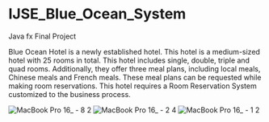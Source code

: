 # IJSE_Blue_Ocean_System
Java fx Final Project

Blue Ocean Hotel is a newly established hotel. This hotel is a medium-sized hotel with 25 rooms in total. This hotel includes single, double, triple and quad rooms. Additionally, they offer three meal plans, including local meals, Chinese meals and French meals. These meal plans can be requested while making room reservations. This hotel requires a Room Reservation System customized to the business process.

![MacBook Pro 16_ - 8 2](https://github.com/UshanKaushalya/IJSE_Blue_Ocean_System/assets/116938145/e44da2d1-7852-4f99-8cc8-5eecab9af62e)
![MacBook Pro 16_ - 2 4](https://github.com/UshanKaushalya/IJSE_Blue_Ocean_System/assets/116938145/213b1a09-60a3-4302-b001-fbfd6213a3a9)
![MacBook Pro 16_ - 1 2](https://github.com/UshanKaushalya/IJSE_Blue_Ocean_System/assets/116938145/d308624e-d77c-4202-83d1-10d2d61b3dac)
